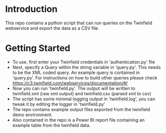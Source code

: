 # Introduction 
This repo contains a python script that can run queries on the Twinfield webservice and export the data as a CSV file.

# Getting Started
- To use, first enter your Twinfield credentials in 'authentication.py' file
- Next, specify a Query within the string variable in 'query.py'. This needs to be the XML coded query. An example query is contained in 'query.py'. For instructions on how to build other queries please check https://c3.twinfield.com/webservices/documentation/#/
- Now you can run 'twinfield.py'. The output will be written to twinfield.xml (raw xml output) and twinfield.csv (parsed xml to csv)
- The script has some minimal logging output in 'twinfield.log', you can tweak it by editing the logger in 'twinfield.py'
- The repo contains example output files exported from the twinfield demo environment.
- Also contained in the repo is a Power BI report file containing an example table from the twinfield data.